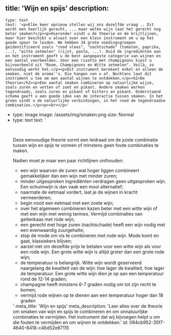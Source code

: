 title: 'Wijn en spijs'
description:
  -
    type: text
    text: '<p>Elke keer opnieuw stellen wij ons dezelfde vraag .. Dit wordt een heerlijk gerecht, ... maar welke wijn laat het gerecht nog beter smaken?</p><p>Hieronder vindt u de theorie en de krijtlijnen, maar hier beschikt u alvast over een klein instrument om u op het goede spoor te leiden. We hebben 34 grote voedingsgroepen geïdentificeerd zoals "rood vlees", "nachtschade" (tomaten, paprika, ...), "witte zetmelen" (rijst, pasta, ...). Duid de ingrediënten aan en het instrument geeft u de best aangepaste categorie van wijnen en een aantal voorbeelden. Voor een risotto met champignons kiest u bijvoorbeeld uit "Room, Champignons en Witte zetmelen". Voilà, zo eenvoudig werkt het.</p><p>Dit instrument berekent enkel en alleen de smaken, niet de aroma''s. Die hangen van u af. Nochtans laat dit instrument u toe om een aantal wijnen te ontdekken.</p><h2>De theorie</h2><p>Een aantal smaken combineren op natuurlijke wijze, zoals zuren en vetten of zoet en pikant. Andere smaken werken tegendraads, zoals zuren en pikant of bitters en pikant. Onderstaand schema geeft u een goede idee van de interactie tussen smaken. In het groen vindt u de natuurlijke verbindingen, in het rood de tegendraadse combinaties.</p><p><br></p>'
  -
    type: image
    image: /assets/img/smaken.png
    size: Normal
  -
    type: text
    text: '<p><br></p><p>Deze eenvoudige theorie vormt een leidraad om de juiste combinatie tussen wijn en spijs te vormen of minstens geen foute combinaties te maken.</p><p>Nadien moet je maar een paar richtlijnen onthouden:</p><ul><li>een wijn waarvan de zuren wat hoger liggen combineert gemakkelijker dan een wijn met minder zuren;</li><li>minder uitgesproken ingrediënten verdragen geen uitgesproken wijn. Een schuimwijn is dan vaak een mooi alternatief;<br></li><li>naarmate de eetmaal vordert, laat je de wijnen in kracht vermeerderen;</li><li>begin nooit een eetmaal met een zoete wijn;</li><li>over het algemeen combineren kazen beter met een witte wijn of met een wijn met weinig tanines. Vermijd combinaties van geitenkaas met rode wijn;</li><li>een gerecht met hoge zuren (nachtschade) heeft een wijn nodig met een evenwaardig zuurgehalte;</li><li>stop de mode om vis te combineren met rode wijn. Mode komt en gaat, klassiekers blijven;</li><li>aarzel niet om dezelfde prijs te betalen voor een witte wijn als voor een rode wijn. Een grote witte wijn is altijd groter dan een grote rode wijn;</li><li>de temperatuur is belangrijk. Witte wijn wordt geserveerd naargelang de kwaliteit van de wijn: hoe lager de kwaliteit, hoe lager de temperatuur. Een grote witte wijn dien je op aan een temperatuur rond de 12-14 graden;</li><li>champagne heeft minstens 6-7 graden nodig om tot zijn recht te komen;</li><li>vermijd rode wijnen op te dienen aan een temperatuur hoger dan 18 graden</li></ul>'
meta_title: 'Wijn en spijs'
meta_description: 'Leer alles over de theorie om smaken van wijn en spijs te combineren en om onnatuurlijke combinaties te vermijden. Het instrument dat wij bijvoegen helpt u om die fouten te vermijden en om wijnen te ontdekken.'
id: 084cb952-35f7-4640-8418-c46d52e87115
